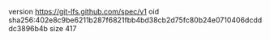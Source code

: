 version https://git-lfs.github.com/spec/v1
oid sha256:402e8c9be6211b287f6821fbb4bd38cb2d75fc80b24e0710406dcdddc3896b4b
size 417
